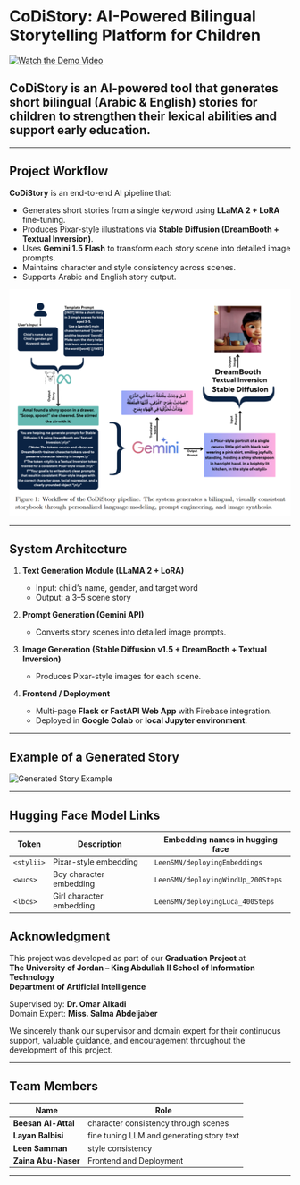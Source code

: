 # CoDiStory: AI-Powered Bilingual Storytelling Platform for Children

[![Watch the Demo Video](https://img.youtube.com/vi/a2YGLkdhBWs/maxresdefault.jpg)](https://youtu.be/a2YGLkdhBWs)

## CoDiStory is an AI-powered tool that generates short bilingual (Arabic & English) stories for children to strengthen their lexical abilities and support early education.
---

## Project Workflow
**CoDiStory** is an end-to-end AI pipeline that:
- Generates short stories from a single keyword using **LLaMA 2 + LoRA** fine-tuning.  
- Produces Pixar-style illustrations via **Stable Diffusion (DreamBooth + Textual Inversion)**.  
- Uses **Gemini 1.5 Flash** to transform each story scene into detailed image prompts.  
- Maintains character and style consistency across scenes.  
- Supports Arabic and English story output.

![Workflow Diagram](images/Workflow.png)


---


## System Architecture

1. **Text Generation Module (LLaMA 2 + LoRA)**  
   - Input: child’s name, gender, and target word  
   - Output: a 3–5 scene story  

2. **Prompt Generation (Gemini API)**  
   - Converts story scenes into detailed image prompts.  

3. **Image Generation (Stable Diffusion v1.5 + DreamBooth + Textual Inversion)**  
   - Produces Pixar-style images for each scene.  

4. **Frontend / Deployment**  
   - Multi-page **Flask or FastAPI Web App** with Firebase integration.  
   - Deployed in **Google Colab** or **local Jupyter environment**.  

---

## Example of a Generated Story

![Generated Story Example](path/to/generated-story-image.png)


---

## Hugging Face Model Links

| Token | Description | Embedding names in hugging face |
|--------|--------------|------|
| `<stylii>` | Pixar-style embedding | `LeenSMN/deployingEmbeddings`|
| `<wucs>` | Boy character embedding | `LeenSMN/deployingWindUp_200Steps` |
| `<lbcs>` | Girl character embedding | `LeenSMN/deployingLuca_400Steps` |


## Acknowledgment

This project was developed as part of our **Graduation Project** at  
**The University of Jordan – King Abdullah II School of Information Technology**  
**Department of Artificial Intelligence**

Supervised by: **Dr. Omar Alkadi**  
Domain Expert: **Miss. Salma Abdeljaber**

We sincerely thank our supervisor and domain expert for their continuous support, valuable guidance, and encouragement throughout the development of this project.

---

## Team Members

| Name | Role |
|------|------|
| **Beesan Al-Attal** | character consistency through scenes |
| **Layan Balbisi** | fine tuning LLM and generating story text|
| **Leen Samman** | style consistency |
| **Zaina Abu-Naser** | Frontend and Deployment |

---



